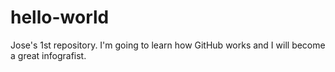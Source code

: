 # hello-world
Jose's 1st repository.
I'm going to learn how GitHub works and I will become a great infografist.
